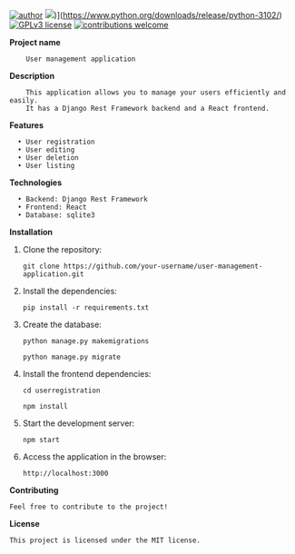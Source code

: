 [![author](https://img.shields.io/badge/author-brunoopetri-red.svg)](https://www.linkedin.com/in/brunoopetri) [![]([https://img.shields.io/badge/-ReactJs-61DAFB?logo=react&logoColor=white&style=for-the-badge)](https://img.shields.io/badge/python-3.10+-blue.svg))](https://www.python.org/downloads/release/python-3102/) [![GPLv3 license](https://img.shields.io/badge/License-GPLv3-blue.svg)](http://perso.crans.org/besson/LICENSE.html) [![contributions welcome](https://img.shields.io/badge/contributions-welcome-brightgreen.svg?style=flat)](https://github.com/brunoopetri)


**Project name**

        User management application

**Description**

        This application allows you to manage your users efficiently and easily.
        It has a Django Rest Framework backend and a React frontend.

**Features**

      • User registration
      • User editing
      • User deletion
      • User listing

**Technologies**

      • Backend: Django Rest Framework
      • Frontend: React
      • Database: sqlite3


**Installation**


1. Clone the repository:

    ``git clone https://github.com/your-username/user-management-application.git``


2. Install the dependencies:

    ``pip install -r requirements.txt``

3. Create the database:

     ``python manage.py makemigrations``

     ``python manage.py migrate``

4. Install the frontend dependencies:

    ``cd userregistration``

    ``npm install``

5. Start the development server:

    ``npm start``

6. Access the application in the browser:

    ``http://localhost:3000``


**Contributing**

    Feel free to contribute to the project!

**License**

    This project is licensed under the MIT license.
